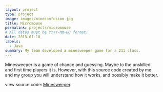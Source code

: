 ```yaml
---
layout: project
type: project
image: images/mineconfusion.jpg
title: Micromouse
permalink: projects/micromouse
# All dates must be YYYY-MM-DD format!
date: 2018-01-18
labels:
  - Java
summary: My team developed a minesweeper game for a 211 class. 
---
```

Minesweeper is a game of chance and guessing. Maybe to the unskilled and first time players it is. 
However, with this source code created by me and my group you will understand how it works, and possibly make it better.

view source code: [Minesweeper](http://www-ee.eng.hawaii.edu/~mmouse/about.html).



